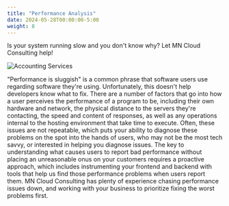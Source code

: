 ```yaml
---
title: "Performance Analysis"
date: 2024-05-28T00:00:00-5:00
weight: 8
---
```


Is your system running slow and you don't know why? Let MN Cloud Consulting help!

![Accounting Services](/images/austin-distel-nGc5RT2HmF0-unsplash.jpg)

"Performance is sluggish" is a common phrase that software users use regarding software they're using. Unfortunately, this doesn't help developers know what to fix. There are a number of factors that go into how a user perceives the performance of a program to be, including their own hardware and network, the physical distance to the servers they're contacting, the speed and content of responses, as well as any operations internal to the hosting environment that take time to execute. Often, these issues are not repeatable, which puts your ability to diagnose these problems on the spot into the hands of users, who may not be the most tech savvy, or interested in helping you diagnose issues. The key to understanding what causes users to report bad performance without placing an unreasonable onus on your customers requires a proactive approach, which includes instrumenting your frontend and backend with tools that help us find those performance problems when users report them. MN Cloud Consulting has plenty of experience chasing performance issues down, and working with your business to prioritize fixing the worst problems first.
